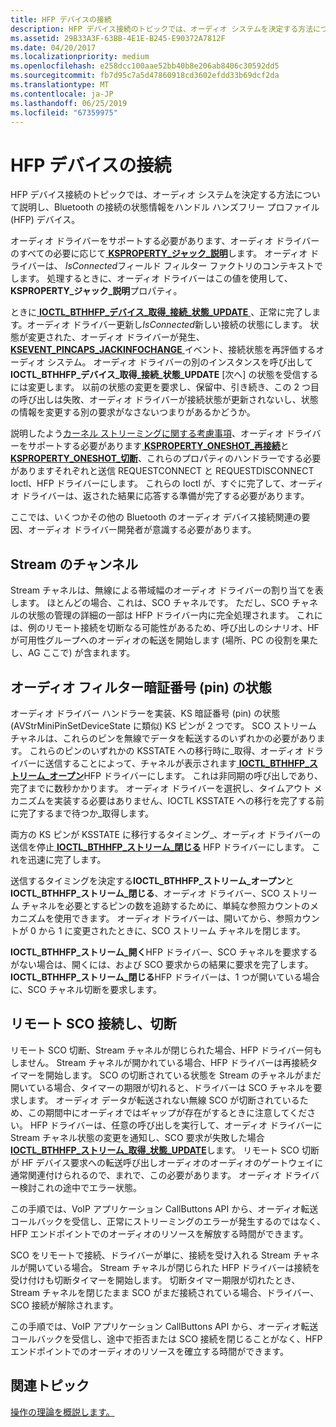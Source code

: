 ```yaml
---
title: HFP デバイスの接続
description: HFP デバイス接続のトピックでは、オーディオ システムを決定する方法について説明し、Bluetooth の接続の状態情報をハンドル ハンズフリー プロファイル (HFP) デバイス。
ms.assetid: 29B33A3F-63BB-4E1E-B245-E90372A7812F
ms.date: 04/20/2017
ms.localizationpriority: medium
ms.openlocfilehash: e258dcc100aae52bb40b8e206ab8406c30592dd5
ms.sourcegitcommit: fb7d95c7a5d47860918cd3602efdd33b69dcf2da
ms.translationtype: MT
ms.contentlocale: ja-JP
ms.lasthandoff: 06/25/2019
ms.locfileid: "67359975"
---
```

# <a name="hfp-device-connection"></a>HFP デバイスの接続


HFP デバイス接続のトピックでは、オーディオ システムを決定する方法について説明し、Bluetooth の接続の状態情報をハンドル ハンズフリー プロファイル (HFP) デバイス。

オーディオ ドライバーをサポートする必要があります、オーディオ ドライバーのすべての必要に応じて[ **KSPROPERTY\_ジャック\_説明**](https://docs.microsoft.com/windows-hardware/drivers/audio/ksproperty-jack-description)します。 オーディオ ドライバーは、 *IsConnected*フィールド フィルター ファクトリのコンテキストでします。 処理するときに、オーディオ ドライバーはこの値を使用して、 **KSPROPERTY\_ジャック\_説明**プロパティ。

ときに[ **IOCTL\_BTHHFP\_デバイス\_取得\_接続\_状態\_UPDATE** ](https://docs.microsoft.com/windows-hardware/drivers/ddi/content/bthhfpddi/ni-bthhfpddi-ioctl_bthhfp_device_get_connection_status_update) 、正常に完了します。オーディオ ドライバー更新し*IsConnected*新しい接続の状態にします。 状態が変更された、オーディオ ドライバーが発生、 [ **KSEVENT\_PINCAPS\_JACKINFOCHANGE** ](https://docs.microsoft.com/windows-hardware/drivers/audio/ksevent-pincaps-jackinfochange)イベント、接続状態を再評価するオーディオ システム。 オーディオ ドライバーの別のインスタンスを呼び出して**IOCTL\_BTHHFP\_デバイス\_取得\_接続\_状態\_UPDATE** [次へ] の状態を受信するには変更します。 以前の状態の変更を要求し、保留中、引き続き、この 2 つ目の呼び出しは失敗、オーディオ ドライバーが接続状態が更新されないし、状態の情報を変更する別の要求がなさないつまりがあるかどうか。

説明したよう[カーネル ストリーミングに関する考慮事項](kernel-streaming-considerations.md)、オーディオ ドライバーをサポートする必要があります[ **KSPROPERTY\_ONESHOT\_再接続**](https://docs.microsoft.com/windows-hardware/drivers/audio/ksproperty-oneshot-reconnect)と[**KSPROPERTY\_ONESHOT\_切断**](https://docs.microsoft.com/windows-hardware/drivers/audio/ksproperty-oneshot-disconnect)、これらのプロパティのハンドラーでする必要がありますそれぞれと送信 REQUESTCONNECT と REQUESTDISCONNECT Ioctl、HFP ドライバーにします。 これらの Ioctl が、すぐに完了して、オーディオ ドライバーは、返された結果に応答する準備が完了する必要があります。

ここでは、いくつかその他の Bluetooth のオーディオ デバイス接続関連の要因、オーディオ ドライバー開発者が意識する必要があります。

## <a name="span-idstreamchannelspanspan-idstreamchannelspanspan-idstreamchannelspanstream-channel"></a><span id="Stream_channel"></span><span id="stream_channel"></span><span id="STREAM_CHANNEL"></span>Stream のチャンネル


Stream チャネルは、無線による帯域幅のオーディオ ドライバーの割り当てを表します。 ほとんどの場合、これは、SCO チャネルです。 ただし、SCO チャネルの状態の管理の詳細の一部は HFP ドライバー内に完全処理されます。 これには、例のリモート接続を切断なる可能性があるため、呼び出しのシナリオ、HF が可用性グループへのオーディオの転送を開始します (場所、PC の役割を果たし、AG ここで) が含まれます。

## <a name="span-idaudiofilterpinstatesspanspan-idaudiofilterpinstatesspanspan-idaudiofilterpinstatesspanaudio-filter-pin-states"></a><span id="Audio_filter_pin_states"></span><span id="audio_filter_pin_states"></span><span id="AUDIO_FILTER_PIN_STATES"></span>オーディオ フィルター暗証番号 (pin) の状態


オーディオ ドライバー ハンドラーを実装、KS 暗証番号 (pin) の状態 (AVStrMiniPinSetDeviceState に類似) KS ピンが 2 つです。 SCO ストリーム チャネルは、これらのピンを無線でデータを転送するのいずれかの必要があります。 これらのピンのいずれかの KSSTATE への移行時に\_取得、オーディオ ドライバーに送信することによって、チャネルが表示されます[ **IOCTL\_BTHHFP\_ストリーム\_オープン**](https://docs.microsoft.com/windows-hardware/drivers/ddi/content/bthhfpddi/ni-bthhfpddi-ioctl_bthhfp_stream_open)HFP ドライバーにします。 これは非同期の呼び出しであり、完了までに数秒かかります。 オーディオ ドライバーを選択し、タイムアウト メカニズムを実装する必要はありません、IOCTL KSSTATE への移行を完了する前に完了するまで待つか\_取得します。

両方の KS ピンが KSSTATE に移行するタイミング\_、オーディオ ドライバーの送信を停止[ **IOCTL\_BTHHFP\_ストリーム\_閉じる**](https://docs.microsoft.com/windows-hardware/drivers/ddi/content/bthhfpddi/ni-bthhfpddi-ioctl_bthhfp_stream_close) HFP ドライバーにします。 これを迅速に完了します。

送信するタイミングを決定する**IOCTL\_BTHHFP\_ストリーム\_オープン**と**IOCTL\_BTHHFP\_ストリーム\_閉じる**、オーディオ ドライバー、SCO ストリーム チャネルを必要とするピンの数を追跡するために、単純な参照カウントのメカニズムを使用できます。 オーディオ ドライバーは、開いてから、参照カウントが 0 から 1 に変更されたときに、SCO ストリーム チャネルを閉じます。

**IOCTL\_BTHHFP\_ストリーム\_開く**HFP ドライバー、SCO チャネルを要求するがない場合は、開くには、および SCO 要求からの結果に要求を完了します。 **IOCTL\_BTHHFP\_ストリーム\_閉じる**HFP ドライバーは、1 つが開いている場合に、SCO チャネル切断を要求します。

## <a name="span-idremotescoconnectanddisconnectspanspan-idremotescoconnectanddisconnectspanspan-idremotescoconnectanddisconnectspanremote-sco-connect-and-disconnect"></a><span id="Remote_SCO_connect_and_disconnect"></span><span id="remote_sco_connect_and_disconnect"></span><span id="REMOTE_SCO_CONNECT_AND_DISCONNECT"></span>リモート SCO 接続し、切断


リモート SCO 切断、Stream チャネルが閉じられた場合、HFP ドライバー何もしません。 Stream チャネルが開かれている場合、HFP ドライバーは再接続タイマーを開始します。 SCO の切断されている状態を Stream のチャネルがまだ開いている場合、タイマーの期限が切れると、ドライバーは SCO チャネルを要求します。 オーディオ データが転送されない無線 SCO が切断されているため、この期間中にオーディオではギャップが存在がするときに注意してください。 HFP ドライバーは、任意の呼び出しを実行して、オーディオ ドライバーに Stream チャネル状態の変更を通知し、SCO 要求が失敗した場合[ **IOCTL\_BTHHFP\_ストリーム\_取得\_状態\_UPDATE**](https://docs.microsoft.com/windows-hardware/drivers/ddi/content/bthhfpddi/ni-bthhfpddi-ioctl_bthhfp_stream_get_status_update)します。 リモート SCO 切断が HF デバイス要求への転送呼び出しオーディオのオーディオのゲートウェイに通常関連付けられるので、まれで、この必要があります。 オーディオ ドライバー検討これの途中でエラー状態。

この手順では、VoIP アプリケーション CallButtons API から、オーディオ転送コールバックを受信し、正常にストリーミングのエラーが発生するのではなく、HFP エンドポイントでのオーディオのリソースを解放する時間ができます。

SCO をリモートで接続、ドライバーが単に、接続を受け入れる Stream チャネルが開いている場合。 Stream チャネルが閉じられた HFP ドライバーは接続を受け付けも切断タイマーを開始します。 切断タイマー期限が切れたとき、Stream チャネルを閉じたまま SCO がまだ接続されている場合、ドライバー、SCO 接続が解除されます。

この手順では、VoIP アプリケーション CallButtons API から、オーディオ転送コールバックを受信し、途中で拒否または SCO 接続を閉じることがなく、HFP エンドポイントでのオーディオのリソースを確立する時間ができます。

## <a name="span-idrelatedtopicsspanrelated-topics"></a><span id="related_topics"></span>関連トピック
[操作の理論を概説します。](theory-of-operation.md)  



